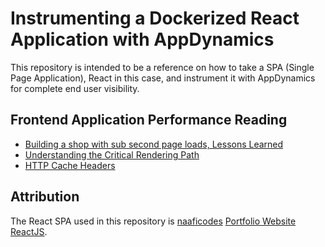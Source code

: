 # Instrumenting a Dockerized React Application with AppDynamics

This repository is intended to be a reference on how to take a SPA (Single Page Application), React in this case, and instrument it with AppDynamics for complete end user visibility.

## Frontend Application Performance Reading

- [Building a shop with sub second page loads, Lessons Learned](https://medium.baqend.com/building-a-shop-with-sub-second-page-loads-lessons-learned-4bb1be3ed07)
- [Understanding the Critical Rendering Path](https://medium.com/@luisvieira_gmr/understanding-the-critical-rendering-path-rendering-pages-in-1-second-735c6e45b47a)
- [HTTP Cache Headers](https://www.keycdn.com/blog/http-cache-headers)

## Attribution

The React SPA used in this repository is [naaficodes](https://github.com/naaficodes) [Portfolio Website ReactJS](https://github.com/naaficodes/Portfolio_Website_ReactJS). 
